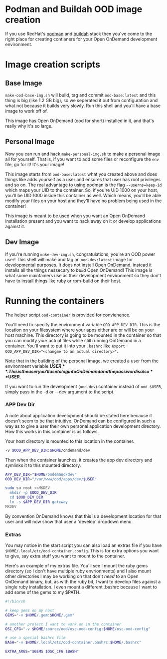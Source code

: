 # Podman and Buildah OOD image creation

If you use RedHat's [podman](https://podman.io/) and [buildah](https://buildah.io/) stack then
you've come to the right place for creating contianers for your Open OnDemand development environment. 

# Image creation scripts

## Base Image
`make-ood-base-img.sh` will build, tag and commit `ood-base:latest` and this thing is
big (like 1.2 GB big), so we seperated it out from configuration and what not because it builds very slowly.
Run this shell and you'll have a base image to work off of.

This image has Open OnDemand (ood for short) installed in it, and that's really why it's so large.

## Personal Image
Now you can run and hack `make-personal-img.sh` to make a personal image all for yourself. That is, if you 
want to add some files or reconfigure the `env` file, go for it! It's your image!

This image starts from `ood-base:latest` what you created above and does things like adds yourself as a 
user and ensures that user has root privileges and so on. The real advantage to using podman is the flag
`--userns=keep-id` which maps your UID to the container. So, if you're UID 1000 on your host, you'll be 
UID 1000 inside this container as well.  Which means, you'll be able modify your files on your host and they'll
have no problem being used in the container!

This image is meant to be used when you want an Open OnDemand installation present and you want to hack
away on it or develop applications against it.


## Dev Image

If you're running `make-dev-img.sh`, congratulations, you're an OOD power user! This shell will make and 
tag an `ood-dev:latest` image for developmental purposes.  It does not install Open OnDemand, instead 
it installs all the things nessecary to *build* Open OnDemand! This image is what some maintainers use as their 
development environment so they don't have to install things like ruby or rpm-build on their host.

# Running the containers
The helper script `ood-container` is provided for convienence.

You'll need to specify the environment variable `OOD_APP_DEV_DIR`. This is the location on your filesystem where
your apps either are or will be on your host machine. This directory is going to be mounted in the container so that you can 
modify *your* actual files while still running OnDemand in a container. You'll want to put it into your `.bashrc` like
`export OOD_APP_DEV_DIR="<changme to an actual directory>"`. 

Note that in the building of the personal image, we created a user from the environment variable **$USER**. This
is the user you'll use to login to OnDemand and the password is also **$USER**.

If you want to run the development (`ood-dev`) container instead of `ood-$USER`, simply pass in the -d or --dev 
argument to the script. 

### APP Dev Dir

A note about application development should be stated here because it doesn't seem to be that intuitive. OnDemand 
can be configured in such a way as to give a user their own personal application development directory. How this works
in this container is as follows.

Your host directory is mounted to this location in the container. 
```sh
-v $OOD_APP_DEV_DIR:$HOME/ondemand/dev
```

Then when the container launches, it creates the app dev directory and symlinks it to this mounted directory.
```sh
APP_DEV_DIR="$HOME/ondemand/dev"
OOD_DEV_DIR="/var/www/ood/apps/dev/$USER"

sudo su root <<MKDEV
  mkdir -p $OOD_DEV_DIR 
  cd $OOD_DEV_DIR
  ln -s $APP_DEV_DIR gateway
MKDEV
```
By convention OnDemand knows that this is a development location for that user and will now show that user a 
'develop' dropdown menu.


### Extras

You may notice in the start script you can also load an extras file if you have `$HOME/.local/etc/ood-container.config`. 
This is for extra options you want to give, say extra stuff you want to mount to the container. 

Here's an example of my extras file. You'll see I mount the ruby gems directory (so I don't have multiple ruby 
envrionments) and I also mount other directories I may be working on that don't *need* to an Open OnDemand binary,
but, as with the ruby bit, I want to develop files against a single ruby installation. I even mount a different
.bashrc because I want to add some of the gems to my $PATH.

```sh
#!/bin/sh

# keep gems on my host
GEMS="-v $HOME/.gem:$HOME/.gem"

# another project I want to work on in the container
OSC_CFG="-v $HOME/source/ood/osc-ood-config:$HOME/osc-ood-config"

# use a special bashrc file
BASH="-v $HOME/.local/etc/ood-container.bashrc:$HOME/.bashrc"

EXTRA_ARGS="$GEMS $OSC_CFG $BASH"
```

